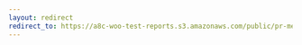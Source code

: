 ```yaml
---
layout: redirect
redirect_to: https://a8c-woo-test-reports.s3.amazonaws.com/public/pr-merge/45381/e2e/index.html
---
```

